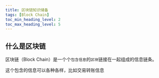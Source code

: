 ```yaml
---
title: 区块链知识储备
tags: [Block Chain]
toc_min_heading_level: 2
toc_max_heading_level: 5
---
```


## 什么是区块链

区块链（Block Chain）是一个个`包含信息`的`区块`链接在一起组成的信息链条。

这个包含的信息可以各种各样，比如交易转账信息
